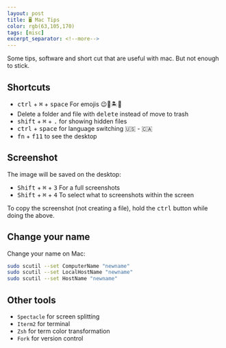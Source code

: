 ```yaml
---
layout: post
title: 🖥 Mac Tips
color: rgb(63,105,170)
tags: [misc]
excerpt_separator: <!--more-->
---
```


Some tips, software and short cut that are useful with mac. But not enough to stick.
<!--more-->

## Shortcuts

- <kbd>ctrl</kbd> + <kbd>⌘</kbd> + <kbd>space</kbd> For emojis 😉💪🏝🙆‍️
- Delete a folder and file with <kbd>delete</kbd> instead of move to trash
- <kbd>shift</kbd> + <kbd>⌘</kbd> + <kbd>.</kbd> for showing hidden files
- <kbd>ctrl</kbd> + <kbd>space</kbd> for language switching  🇺🇸 - 🇨🇦
- <kbd>fn</kbd> + <kbd>f11</kbd> to see the desktop

## Screenshot

The image will be saved on the desktop:

- <kbd>Shift</kbd> + <kbd>⌘</kbd> + <kbd>3</kbd> For a full screenshots
- <kbd>Shift</kbd> + <kbd>⌘</kbd> + <kbd>4</kbd> To select what to screenshots within the screen

To copy the screenshot (not creating a file), hold the <kbd>ctrl</kbd> button while doing the above. 

## Change your name

Change your name on Mac:

```bash
sudo scutil --set ComputerName "newname"
sudo scutil --set LocalHostName "newname"
sudo scutil --set HostName "newname"
```

## Other tools

- `Spectacle` for screen splitting
- `Iterm2` for terminal
- `Zsh` for term color transformation
- `Fork` for version control
